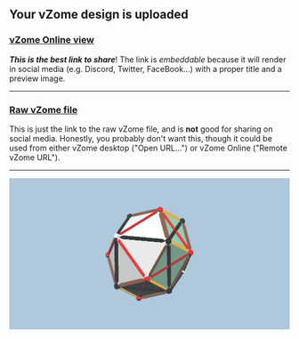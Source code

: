 ## Your vZome design is uploaded

### [vZome Online view][embed]

***This is the best link to share***!  The link is *embeddable* because it will render in social media (e.g. Discord, Twitter, FaceBook...) with a proper title and a preview image.

---

### [Raw vZome file][raw]

This is just the link to the raw vZome file, and is **not** good for
sharing on social media.
Honestly, you probably don't want this, though it could be used from either
vZome desktop ("Open URL...") or vZome Online ("Remote vZome URL").

---

![Image](<4-cubes-12-zones-JK-mod-coloured-collapsed-shell.png>)


[embed]: <https://vzome.com/app/embed.py?url=https://raw.githubusercontent.com/ThynStyx/vzome-sharing/main/2021/11/11/16-55-30-4-cubes-12-zones-JK-mod-coloured-collapsed-shell/4-cubes-12-zones-JK-mod-coloured-collapsed-shell.vZome>
[raw]: <https://raw.githubusercontent.com/ThynStyx/vzome-sharing/main/2021/11/11/16-55-30-4-cubes-12-zones-JK-mod-coloured-collapsed-shell/4-cubes-12-zones-JK-mod-coloured-collapsed-shell.vZome>
